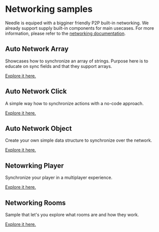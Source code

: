 # Networking samples

Needle is equiped with a bigginer friendly P2P built-in networking. We already support supply built-in components for main usecases. For more information, please refer to the [networking documentation](https://engine.needle.tools/docs/networking.html).

## Auto Network Array
Showcases how to synchronize an array of strings. Purpose here is to educate on sync fields and that they support arrays.

[Explore it here.](https://engine.needle.tools/samples/auto-network-array/)
## Auto Network Click
A simple way how to synchronize actions with a no-code approach.

[Explore it here.](https://engine.needle.tools/samples/auto-network-click)
## Auto Network Object
Create your own simple data structure to synchronize over the network.

[Explore it here.](https://engine.needle.tools/samples/auto-network-object)
## Netowrking Player
Synchronize your player in a multiplayer experience.

[Explore it here.](https://engine.needle.tools/samples/networking_players)
## Networking Rooms
Sample that let's you explore what rooms are and how they work.

[Explore it here.](https://engine.needle.tools/samples/networking_rooms/)